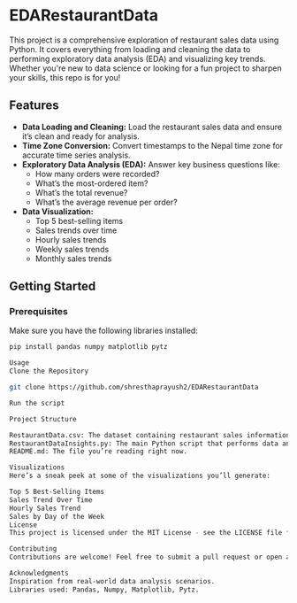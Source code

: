 # EDARestaurantData

This project is a comprehensive exploration of restaurant sales data using Python. It covers everything from loading and cleaning the data to performing exploratory data analysis (EDA) and visualizing key trends. Whether you're new to data science or looking for a fun project to sharpen your skills, this repo is for you!

## Features

- **Data Loading and Cleaning:** Load the restaurant sales data and ensure it’s clean and ready for analysis.
- **Time Zone Conversion:** Convert timestamps to the Nepal time zone for accurate time series analysis.
- **Exploratory Data Analysis (EDA):** Answer key business questions like:
  - How many orders were recorded?
  - What’s the most-ordered item?
  - What’s the total revenue?
  - What’s the average revenue per order?
- **Data Visualization:**
  - Top 5 best-selling items
  - Sales trends over time
  - Hourly sales trends
  - Weekly sales trends
  - Monthly sales trends

## Getting Started

### Prerequisites

Make sure you have the following libraries installed:

```bash
pip install pandas numpy matplotlib pytz

Usage
Clone the Repository

git clone https://github.com/shresthaprayush2/EDARestaurantData

Run the script

Project Structure

RestaurantData.csv: The dataset containing restaurant sales information.
RestaurantDataInsights.py: The main Python script that performs data analysis and visualization.
README.md: The file you’re reading right now.

Visualizations
Here’s a sneak peek at some of the visualizations you’ll generate:

Top 5 Best-Selling Items
Sales Trend Over Time
Hourly Sales Trend
Sales by Day of the Week
License
This project is licensed under the MIT License - see the LICENSE file for details.

Contributing
Contributions are welcome! Feel free to submit a pull request or open an issue to discuss any changes.

Acknowledgments
Inspiration from real-world data analysis scenarios.
Libraries used: Pandas, Numpy, Matplotlib, Pytz.


